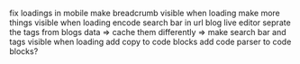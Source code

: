 fix loadings in mobile
make breadcrumb visible when loading
make more things visible when loading
encode search bar in url
blog live editor
seprate the tags from blogs data => cache them differently => make search bar and tags visible when loading
add copy to code blocks
add code parser to code blocks?
